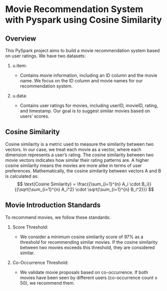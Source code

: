 # Movie Recommendation System with Pyspark using Cosine Similarity
## Overview
This PySpark project aims to build a movie recommendation system based on user ratings. We have two datasets:


1. u.item:

    - Contains movie information, including an ID column and the movie name.
We focus on the ID column and movie names for our recommendation system.



2. u.data:

    - Contains user ratings for movies, including userID, movieID, rating, and timestamp.
Our goal is to suggest similar movies based on users’ scores.



## Cosine Similarity
Cosine similarity is a metric used to measure the similarity between two vectors. In our case, we treat each movie as a vector, where each dimension represents a user’s rating. The cosine similarity between two movie vectors indicates how similar their rating patterns are. A higher cosine similarity means the movies are more alike in terms of user preferences.
Mathematically, the cosine similarity between vectors A and B is calculated as:
$$ \text{Cosine Similarity} = \frac{{\sum_{i=1}^{n} A_i \cdot B_i}}{{\sqrt{\sum_{i=1}^{n} A_i^2} \cdot \sqrt{\sum_{i=1}^{n} B_i^2}}} $$

## Movie Introduction Standards
To recommend movies, we follow these standards:


1. Score Threshold:

    - We consider a minimum cosine similarity score of 97% as a threshold for recommending similar movies.
If the cosine similarity between two movies exceeds this threshold, they are considered similar.



2. Co-Occurrence Threshold:

    - We validate movie proposals based on co-occurrence.
If both movies have been seen by different users (co-occurrence count ≥ 50), we recommend them.